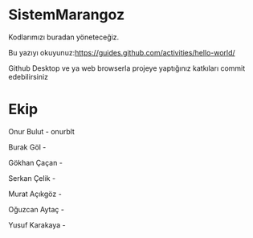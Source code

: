 # SistemMarangoz

Kodlarımızı buradan yöneteceğiz.

Bu yazıyı okuyunuz:https://guides.github.com/activities/hello-world/

Github Desktop ve ya web browserla projeye yaptığınız katkıları commit edebilirsiniz

# Ekip

Onur Bulut - onurblt

Burak Göl -

Gökhan Çaçan -

Serkan Çelik -

Murat Açıkgöz -

Oğuzcan Aytaç -

Yusuf Karakaya -

